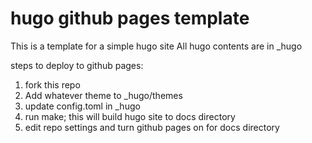 # hugo github pages template

This is a template for a simple hugo site
All hugo contents are in _hugo

steps to deploy to github pages:

1. fork this repo
2. Add whatever theme to _hugo/themes
3. update config.toml in _hugo
4. run make; this will build hugo site to docs directory
5. edit repo settings and turn github pages on for docs directory

